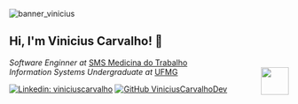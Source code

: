 
![banner_vinicius](https://user-images.githubusercontent.com/51410946/115581763-afa09000-a29e-11eb-96fa-20a1205487ba.jpg)
<h2> Hi, I'm Vinicius Carvalho! 👋 </h2>
<p><em>Software Enginner at </em><a href="https://www.smsdotrabalho.com.br/">SMS Medicina do Trabalho</a></br>
  <em>Information Systems Undergraduate at</em> <a href="https://ufmg.br/">UFMG</a>
  <img align='right' align="right" src="https://user-images.githubusercontent.com/51410946/115582686-95b37d00-a29f-11eb-8d05-bbd881d29e2d.gif" width="50">
</p>

[![Linkedin: viniciuscarvalho](https://img.shields.io/badge/-ViniciusCarvalho-blue?style=flat-square&logo=Linkedin&logoColor=white&link=https://www.linkedin.com/in/vinicius-carvalho-developer/)](https://www.linkedin.com/in/vinicius-carvalho-developer/)
[![GitHub ViniciusCarvalhoDev](https://img.shields.io/github/followers/ViniciusCarvalhoDev?label=follow&style=social)](https://github.com/ViniciusCarvalhoDev)


<!--
**ViniciusCarvalhoDev/ViniciusCarvalhoDev** is a ✨ _special_ ✨ repository because its `README.md` (this file) appears on your GitHub profile.

Here are some ideas to get you started:

- 🔭 I’m currently working on ...
- 🌱 I’m currently learning ...
- 👯 I’m looking to collaborate on ...
- 🤔 I’m looking for help with ...
- 💬 Ask me about ...
- 📫 How to reach me: ...
- 😄 Pronouns: ...
- ⚡ Fun fact: ...
-->
